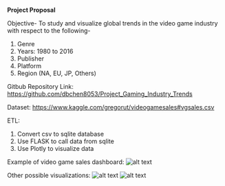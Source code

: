 **Project Proposal** 


Objective- To study and visualize global trends in the video game industry with respect to the following-
1. Genre
2. Years: 1980 to 2016
3. Publisher
4. Platform 
5. Region (NA, EU, JP, Others)

Gitbub Repository Link: https://github.com/dbchen8053/Project_Gaming_Industry_Trends

Dataset:  https://www.kaggle.com/gregorut/videogamesales#vgsales.csv

ETL:
1. Convert csv to sqlite database
2. Use FLASK to call data from sqlite
3. Use Plotly to visualize data


Example of video game sales dashboard:
![alt text](https://github.com/dbchen8053/Project_Gaming_Industry_Trends/blob/master/image/image_1.PNG)

Other possible visualizations:
![alt text](https://github.com/dbchen8053/Project_Gaming_Industry_Trends/blob/master/image/image_2.PNG)
![alt text](https://github.com/dbchen8053/Project_Gaming_Industry_Trends/blob/master/image/image_3.PNG)
